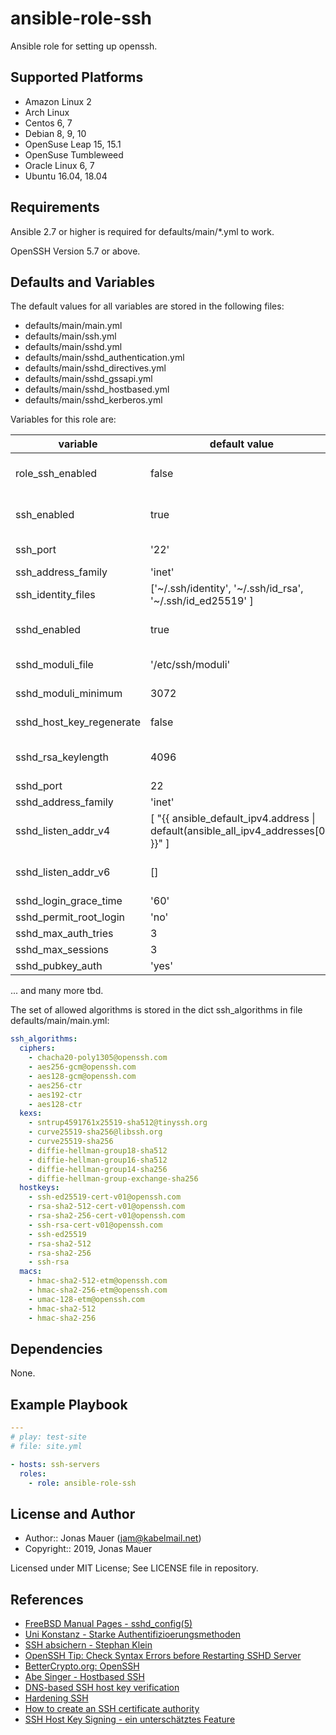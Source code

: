 # ansible-role-ssh

Ansible role for setting up openssh.

## Supported Platforms

* Amazon Linux 2
* Arch Linux
* Centos 6, 7
* Debian 8, 9, 10
* OpenSuse Leap 15, 15.1
* OpenSuse Tumbleweed
* Oracle Linux 6, 7
* Ubuntu 16.04, 18.04

## Requirements

Ansible 2.7 or higher is required for defaults/main/*.yml to work.

OpenSSH Version 5.7 or above.

## Defaults and Variables

The default values for all variables are stored in the following files:

* defaults/main/main.yml
* defaults/main/ssh.yml
* defaults/main/sshd.yml
* defaults/main/sshd_authentication.yml
* defaults/main/sshd_directives.yml
* defaults/main/sshd_gssapi.yml
* defaults/main/sshd_hostbased.yml
* defaults/main/sshd_kerberos.yml

Variables for this role are:

| variable | default value | description |
| -------- | ------------- | ----------- |
| role_ssh_enabled | false | determine whether role is enabled (true) or not (false) |
| ssh_enabled | true | enable configuration of /etc/ssh/ssh_config |
| ssh_port | '22' | default port ssh tries to connect to
| ssh_address_family | 'inet' | address family type |
| ssh_identity_files | ['\~/.ssh/identity', '\~/.ssh/id_rsa', '\~/.ssh/id_ed25519' ] | where ssh looks for identity files |
| sshd_enabled | true | enable configuration of /etc/ssh/sshd_config |
| sshd_moduli_file | '/etc/ssh/moduli' | location of DH moduli file |
| sshd_moduli_minimum | 3072 | minimum length od DH parameters |
| sshd_host_key_regenerate | false | regenerate ssh host keys |
| sshd_rsa_keylength | 4096 | length of RSA keys that are created by the role |
| sshd_port | 22 | sshd listen port |
| sshd_address_family | 'inet' | sshd address family |
| sshd_listen_addr_v4 | [ "{{ ansible_default_ipv4.address \| default(ansible_all_ipv4_addresses[0]) }}" ] | IPv4 interface addresses sshd binds to |
| sshd_listen_addr_v6 | [] | IPv6 interface addresses sshd binds to |
| sshd_login_grace_time | '60' |  |
| sshd_permit_root_login | 'no' |  |
| sshd_max_auth_tries | 3 |  |
| sshd_max_sessions | 3 |  |
| sshd_pubkey_auth | 'yes' |  |
... and many more tbd.

The set of allowed algorithms is stored in the dict ssh_algorithms in file defaults/main/main.yml:

```yaml
ssh_algorithms:
  ciphers:
    - chacha20-poly1305@openssh.com
    - aes256-gcm@openssh.com
    - aes128-gcm@openssh.com
    - aes256-ctr
    - aes192-ctr
    - aes128-ctr
  kexs:
    - sntrup4591761x25519-sha512@tinyssh.org
    - curve25519-sha256@libssh.org
    - curve25519-sha256
    - diffie-hellman-group18-sha512
    - diffie-hellman-group16-sha512
    - diffie-hellman-group14-sha256
    - diffie-hellman-group-exchange-sha256
  hostkeys:
    - ssh-ed25519-cert-v01@openssh.com
    - rsa-sha2-512-cert-v01@openssh.com
    - rsa-sha2-256-cert-v01@openssh.com
    - ssh-rsa-cert-v01@openssh.com
    - ssh-ed25519
    - rsa-sha2-512
    - rsa-sha2-256
    - ssh-rsa
  macs:
    - hmac-sha2-512-etm@openssh.com
    - hmac-sha2-256-etm@openssh.com
    - umac-128-etm@openssh.com
    - hmac-sha2-512
    - hmac-sha2-256
```

## Dependencies

None.

## Example Playbook

```yaml
---
# play: test-site
# file: site.yml

- hosts: ssh-servers
  roles:
    - role: ansible-role-ssh
```

## License and Author

* Author:: Jonas Mauer (<jam@kabelmail.net>)
* Copyright:: 2019, Jonas Mauer

Licensed under MIT License;
See LICENSE file in repository.

## References

* [FreeBSD Manual Pages - sshd_config\(5\)](https://www.freebsd.org/cgi/man.cgi?sshd_config)
* [Uni Konstanz - Starke Authentifizioerungsmethoden](https://www.kim.uni-konstanz.de/e-mail-und-internet/it-sicherheit-und-privatsphaere/sicherer-server-it-dienst/linux-fernadministration-mit-pam-und-ssh/starke-authentifizierungsmethoden/)
* [SSH absichern - Stephan Klein](https://klein-gedruckt.de/2015/04/ssh-absichern/)
* [OpenSSH Tip: Check Syntax Errors before Restarting SSHD Server](https://www.cyberciti.biz/tips/checking-openssh-sshd-configuration-syntax-errors.html)
* [BetterCrypto.org: OpenSSH](https://bettercrypto.org/#_openssh)
* [Abe Singer - Hostbased SSH](https://www.usenix.org/system/files/login/articles/09_singer.pdf)
* [DNS-based SSH host key verification](https://ayesh.me/sshfp-verification)
* [Hardening SSH](https://medium.com/@jasonrigden/hardening-ssh-1bcb99cd4cef)
* [How to create an SSH certificate authority](https://jameshfisher.com/2018/03/16/how-to-create-an-ssh-certificate-authority/)
* [SSH Host Key Signing - ein unterschätztes Feature](https://www.sipgate.de/blog/ssh-host-key-signing-ein-unterschaetztes-feature)
